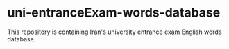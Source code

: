 # uni-entranceExam-words-database
This repository is containing Iran's university entrance exam English words database.

